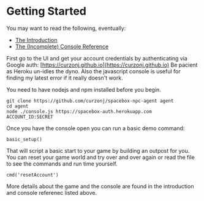 # Getting Started

You may want to read the following, eventually:

* [The Introduction](./introduction.md)
* [The (Incomplete) Console Reference](./console.md)

First go to the UI and get your account credentials by authenticating via Google auth: [https://curzonj.github.io](https://curzonj.github.io) Be pacient as Heroku un-idles the dyno. Also the javascript console is useful for finding my latest error if it really doesn't work.

You need to have nodejs and npm installed before you begin.

```
git clone https://github.com/curzonj/spacebox-npc-agent agent
cd agent
node ./console.js https://spacebox-auth.herokuapp.com ACCOUNT_ID:SECRET
```

Once you have the console open you can run a basic demo command:

```
basic_setup()
```

That will script a basic start to your game by building an outpost for you. You can reset your game world and try over and over again or read the file to see the commands and run time yourself.

```
cmd('resetAccount')
```

More details about the game and the console are found in the introduction and console referenec listed above.
